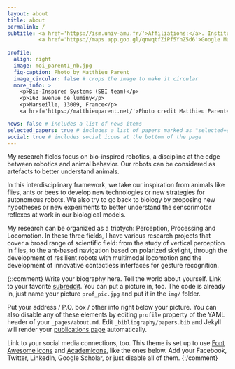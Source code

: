 ```yaml
---
layout: about
title: about
permalink: /
subtitle: <a href='https://ism.univ-amu.fr/'>Affiliations:</a>. Institute of Movement Sciences, Marseille, France.
          <a href='https://maps.app.goo.gl/qnwqtfZiPf5YnZ5d6'>Google Maps</a>
          
profile:
  align: right
  image: moi_parent1_nb.jpg
  fig-caption: Photo by Matthieu Parent
  image_circular: false # crops the image to make it circular
  more_info: >
    <p>Bio-Inspired Systems (SBI team)</p>
    <p>163 avenue de luminy</p>
    <p>Marseille, 13009, France</p>
    <a href='https://matthieuparent.net/'>Photo credit Matthieu Parent</a>

news: false # includes a list of news items
selected_papers: true # includes a list of papers marked as "selected={true}"
social: true # includes social icons at the bottom of the page
---
```


My research fields focus on bio-inspired robotics, a discipline at the edge between robotics and animal behavior. Our robots can be considered as artefacts to better understand animals.

In this interdisciplinary framework, we take our inspiration from animals like flies, ants or bees to develop new technologies or new strategies for autonomous robots. We also try to go back to biology by proposing new hypotheses or new experiments to better understand the sensorimotor reflexes at work in our biological models.

My research can be organized as a triptych: Perception, Processing and Locomotion. In these three fields, I have various research projects that cover a broad range of scientific field: from the study of vertical perception in flies, to the ant-based navigation based on polarized skylight, through the development of resilient robots with multimodal locomotion and the development of innovative contactless interfaces for gesture recognition. 

{::comment}
Write your biography here. Tell the world about yourself. Link to your favorite [subreddit](http://reddit.com). You can put a picture in, too. The code is already in, just name your picture `prof_pic.jpg` and put it in the `img/` folder.

Put your address / P.O. box / other info right below your picture. You can also disable any of these elements by editing `profile` property of the YAML header of your `_pages/about.md`. Edit `_bibliography/papers.bib` and Jekyll will render your [publications page](/al-folio/publications/) automatically.

Link to your social media connections, too. This theme is set up to use [Font Awesome icons](https://fontawesome.com/) and [Academicons](https://jpswalsh.github.io/academicons/), like the ones below. Add your Facebook, Twitter, LinkedIn, Google Scholar, or just disable all of them.
{:/comment}


